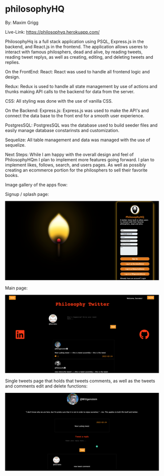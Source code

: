 # philosophyHQ

By: Maxim Grigg

Live-Link: https://philosophyq.herokuapp.com/

PhilosophyHq is a full stack application using PSQL, Express.js in the backend, and React.js in the frontend.
The application allows useres to interact with famous philosphers, dead and alive, by reading tweets, reading tweet replys, as well as
creating, editing, and deleting tweets and replies.

On the FrontEnd:
React:
React was used to handle all frontend logic and design.

Redux:
Redux is used to handle all state management by use of actions and thunks making API calls to the backend for data from the server.

CSS:
All styling was done with the use of vanilla CSS.

On the Backend:
Express.js:
Express.js was used to make the API's and connect the data base to the front end for a smooth user experience.

PostgresSQL:
PostgresSQL was the database used to build seeder files and easily manage database constarinsts and customization.

Sequelize:
All table management and data was managed with the use of sequelize.

Next Steps:
While I am happy with the overall design and feel of PhilosophyHQm I plan to implement more features going forward. I plan to implement
likes, follows, search, and users pages. As well as possibly creating an ecommerce portion for the philosphers to sell their favorite books.


Image gallery of the apps flow:

Signup / splash page:

![Screenshot](SplashPagePhil.png)

Main page:

![Screenshot](HomePagePhil.png)

Single tweets page that holds that tweets comments, as well as the tweets and comments edit and delete functions:

![Screenshot](TweetPagePhil.png)
